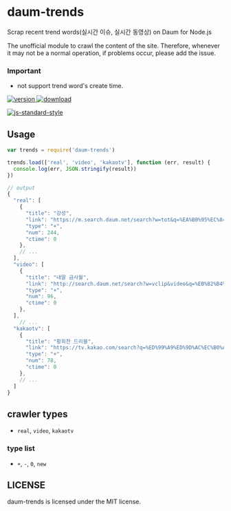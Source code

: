 # daum-trends

Scrap recent trend words(실시간 이슈, 실시간 동영상) on Daum for Node.js

The unofficial module to crawl the content of the site.
Therefore, whenever it may not be a normal operation, if problems occur, please add the issue.

### Important
* not support trend word's create time.


[![version](https://img.shields.io/npm/v/daum-trends.svg) ![download](https://img.shields.io/npm/dm/daum-trends.svg)](https://www.npmjs.com/package/daum-trends)

[![js-standard-style](https://cdn.rawgit.com/feross/standard/master/badge.svg)](https://github.com/feross/standard)


## Usage

```javascript
var trends = require('daum-trends')

trends.load(['real', 'video', 'kakaotv'], function (err, result) {
  console.log(err, JSON.stringify(result))
})

```

```javascript
// output
{
  "real": [
    {
      "title": "강성",
      "link": "https://m.search.daum.net/search?w=tot&q=%EA%B0%95%EC%84%B1&DA=ATG&nil_mtopsearch=issuekwd&logical=issue&pin=issue",
      "type": "+",
      "num": 244,
      "ctime": 0
    },
    // ...
  ],
  "video": [
    {
      "title": "내딸 금사월",
      "link": "http://search.daum.net/search?w=vclip&video&q=%EB%82%B4%EB%94%B8%20%EA%B8%88%EC%82%AC%EC%9B%94",
      "type": "+",
      "num": 96,
      "ctime": 0
    },
  ],
    // ...
  "kakaotv": [
    {
      "title": "황희찬 드리블",
      "link": "https://tv.kakao.com/search?q=%ED%99%A9%ED%9D%AC%EC%B0%AC+%EB%93%9C%EB%A6%AC%EB%B8%94",
      "type": "+",
      "num": 78,
      "ctime": 0
    },
    // ...
  ]
}
```

## crawler types
* `real`, `video`, `kakaotv`

### type list
* `+`, `-`, `0`, `new`

## LICENSE

daum-trends is licensed under the MIT license.
